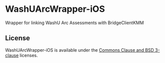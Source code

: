 # WashUArcWrapper-iOS
Wrapper for linking WashU Arc Assessments with BridgeClientKMM

## License

WashUArcWrapper-iOS is available under the [Commons Clause and BSD 3-clause](LICENSE) licenses.
